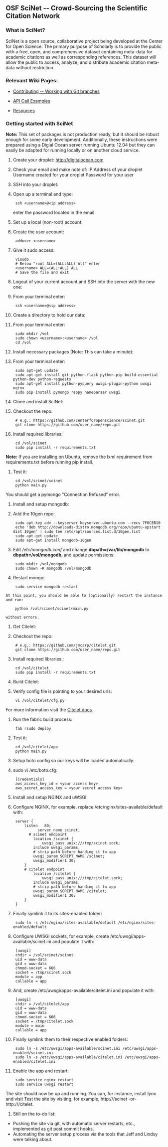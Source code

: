 ## OSF SciNet -- Crowd-Sourcing the Scientific Citation Network

### What is SciNet?

SciNet is a open source, collaborative project being developed at the Center for Open Science. The primary purpose of Scholarly is to provide the public with a free, open, and comprehensive dataset containing meta-data for academic citations as well as corresponding references. This dataset will allow the public to access, analyze, and distribute academic citation meta-data without restriction. 

### Relevant Wiki Pages:

* [Contributing -- Working with Git branches](https://github.com/centerforopenscience/scinet/wiki/Creating-and-using-branches-with-Git)

* [API Call Examples](https://github.com/centerforopenscience/scinet/wiki/API-Call-Examples)

* [Resources](https://github.com/centerforopenscience/scinet/wiki/Resources)

### Getting started with SciNet

**Note:** This set of packages is not production ready, but it should be robust enough for some early development. Additionally, these instructions were prepared using a Digial Ocean server running Ubuntu 12.04 but they can easily be adapted for running locally or on another cloud service.

1. Create your droplet:
    http://digitalocean.com

1. Check your email and make note of:
    IP Address of your droplet
    Username created for your droplet
    Password for your user

1. SSH into your droplet:

  1. Open up a terminal and type:

          ssh <username>@<ip address>
        enter the password located in the email
          
1. Set up a local (non-root) account:

  1. Create the user account:

          adduser <username>

  1. Give it sudo access:

          visudo
          # Below "root ALL=(ALL:ALL) All" enter
          <username> ALL=(ALL:ALL) ALL
          # Save the file and exit

1. Logout of your current account and SSH into the server with the new one:

  1. From your terminal enter:

          ssh <username>@<ip address>

1. Create a directory to hold our data:

  1. From your terminal enter:

          sudo mkdir /vol
          sudo chown <username>:<username> /vol
          cd /vol

1. Install necessary packages (Note: This can take a minute):

  1. From your terminal enter:

          sudo apt-get update
          sudo apt-get install git python-flask python-pip build-essential python-dev python-requests
          sudo apt-get install python-pyquery uwsgi-plugin-python uwsgi nginx
          sudo pip install pymongo reppy nameparser uwsgi

1. Clone and install SciNet:

  1. Checkout the repo:

          # e.g.: https://github.com/centerforopenscience/scinet.git
          git clone https://github.com/user_name/repo.git

  1. Install required libraries:

          cd /vol/scinet
          sudo pip install -r requirements.txt

  **Note:** If you are installing on Ubuntu, remove the lxml requirement from requirements.txt before running pip install.

  1. Test it:

          cd /vol/scinet/scinet
          python main.py

  You should get a pymongo "Connection Refused" error.

1. Install and setup mongodb:

  1. Add the 10gen repo:

          sudo apt-key adv --keyserver keyserver.ubuntu.com --recv 7F0CEB10
          echo 'deb http://downloads-distro.mongodb.org/repo/ubuntu-upstart dist 10gen' | sudo tee /etc/apt/sources.list.d/10gen.list
          sudo apt-get update
          sudo apt-get install mongodb-10gen

  1. Edit */etc/mongodb.conf* and change **dbpath=/var/lib/mongodb** to **dbpath=/vol/mongodb**, and update permissions:

          sudo mkdir /vol/mongodb
          sudo chown -R mongodb /vol/mongodb

  1. Restart mongo:

          sudo service mongodb restart

    At this point, you should be able to (optionally) restart the instance and run:

        python /vol/scinet/scinet/main.py

    without errors.

1. Get Citelet:

  1. Checkout the repo:

          # e.g.: https://github.com/jmcarp/citelet.git
          git clone https://github.com/user_name/repo.git

  1. Install required libraries::

          cd /vol/citelet
          sudo pip install -r requirements.txt

1. Build Citelet:

  1. Verify config file is pointing to your desired urls:

          vi /vol/citelet/cfg.py

  For more information visit the [Citelet docs](https://github.com/jmcarp/citelet/blob/master/README.md).

  1. Run the fabric build process:

          fab rsudo deploy

  1. Test it:

          cd /vol/citelet/app
          python main.py

1. Setup boto config so our keys will be loaded automatically:

  1. sudo vi /etc/boto.cfg:

          [Credentials]
          aws_access_key_id = <your access key>
          aws_secret_access_key = <your secret access key>

1. Install and setup NGINX and uWSGI:

  1. Configure NGINX, for example, replace /etc/nginx/sites-available/default with:

          server {
              listen   80;
                    server_name scinet;
                # scinet endpoint
                  location /scinet {
                      uwsgi_pass unix:///tmp/scinet.sock;
                  include uwsgi_params;
                  # strip path before handing it to app
                  uwsgi_param SCRIPT_NAME /scinet;
                  uwsgi_modifier1 30;
              }
              # citelet endpoint
                  location /citelet {
                      uwsgi_pass unix:///tmp/citelet.sock;
                  include uwsgi_params;
                  # strip path before handing it to app
                  uwsgi_param SCRIPT_NAME /citelet;
                  uwsgi_modifier1 30;
              }
          }

  1. Finally symlink it to its sites-enabled folder:

          sudo ln -s /etc/nginx/sites-available/default /etc/nginx/sites-enabled/default

  1. Configure UWSGI sockets, for example, create /etc/uwsgi/apps-available/scinet.ini and populate it with:

          [uwsgi]
          chdir = /vol/scinet/scinet
          uid = www-data
          gid = www-data
          chmod-socket = 666
          socket = /tmp/scinet.sock
          module = app
          callable = app

  1. And, create /etc/uwsgi/apps-available/citelet.ini and populate it with:

          [uwsgi]
          chdir = /vol/citelet/app
          uid = www-data
          gid = www-data
          chmod-socket = 666
          socket = /tmp/citelet.sock
          module = main
          callable = app

  1. Finally symlink them to their respective enabled folders:

          sudo ln -s /etc/uwsgi/apps-available/scinet.ini /etc/uwsgi/apps-enabled/scinet.ini
          sudo ln -s /etc/uwsgi/apps-available/citelet.ini /etc/uwsgi/apps-enabled/citelet.ini

  1. Enable the app and restart:

          sudo service nginx restart
          sudo service uwsgi restart

  The site should now be up and running. You can, for instance, install lynx and visit Test the site by visiting, for example, http://<ip address>/scinet -or- http://<ip address>/citelet.

1. Still on the to-do list:

* Pushing the site via git, with automatic server restarts, etc., implemented as git post commit hooks.
* Automating the server setup process via the tools that Jeff and Lindsy were talking about.
